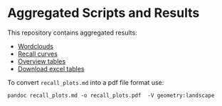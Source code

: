 # Aggregated Scripts and Results 

This repository contains aggregated results:

- [Wordclouds](https://github.com/asreview/paper-guidelines-KIFMS/blob/main/analyses/wordclouds.md)
- [Recall curves](https://github.com/asreview/paper-guidelines-KIFMS/blob/main/analyses/recall_plots.md)
- [Overview tables](https://github.com/asreview/paper-guidelines-KIFMS/blob/main/analyses/analyses_guidelines_KIFMS.ipynb)
- [Download excel tables](https://github.com/asreview/paper-guidelines-KIFMS/tree/main/analyses/output/tables)

To convert  `recall_plots.md` into a pdf file format use:
``` 
pandoc recall_plots.md -o recall_plots.pdf  -V geometry:landscape
```